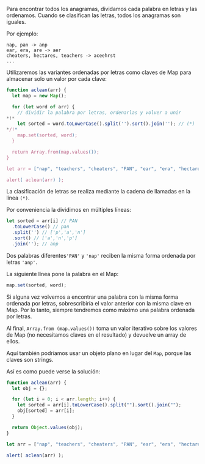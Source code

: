 Para encontrar todos los anagramas, dividamos cada palabra en letras y las ordenamos. Cuando se clasifican las letras, todos los anagramas son iguales.

Por ejemplo:

```
nap, pan -> anp
ear, era, are -> aer
cheaters, hectares, teachers -> aceehrst
...
```

Utilizaremos las variantes ordenadas por letras como claves de Map para almacenar solo un valor por cada clave:

```js run
function aclean(arr) {
  let map = new Map();

  for (let word of arr) {
    // dividir la palabra por letras, ordenarlas y volver a unir
*!*
    let sorted = word.toLowerCase().split('').sort().join(''); // (*)
*/!*
    map.set(sorted, word);
  }

  return Array.from(map.values());
}

let arr = ["nap", "teachers", "cheaters", "PAN", "ear", "era", "hectares"];

alert( aclean(arr) );
```

La clasificación de letras se realiza mediante la cadena de llamadas en la línea `(*)`.

Por conveniencia la dividimos en múltiples líneas:

```js
let sorted = arr[i] // PAN
  .toLowerCase() // pan
  .split('') // ['p','a','n']
  .sort() // ['a','n','p']
  .join(''); // anp
```

Dos palabras diferentes`'PAN'` y `'nap'` reciben la misma forma ordenada por letras `'anp'`.

La siguiente línea pone la palabra en el Map:

```js
map.set(sorted, word);
```

Si alguna vez volvemos a encontrar una palabra con la misma forma ordenada por letras, sobrescribiría el valor anterior con la misma clave en Map. Por lo tanto, siempre tendremos como máximo una palabra ordenada por letras.

Al final, `Array.from (map.values())` toma un valor iterativo sobre los valores de Map (no necesitamos claves en el resultado) y devuelve un array de ellos.

Aquí también podríamos usar un objeto plano en lugar del `Map`, porque las claves son strings.

Así es como puede verse la solución:

```js run demo
function aclean(arr) {
  let obj = {};

  for (let i = 0; i < arr.length; i++) {
    let sorted = arr[i].toLowerCase().split("").sort().join("");
    obj[sorted] = arr[i];
  }

  return Object.values(obj);
}

let arr = ["nap", "teachers", "cheaters", "PAN", "ear", "era", "hectares"];

alert( aclean(arr) );
```
